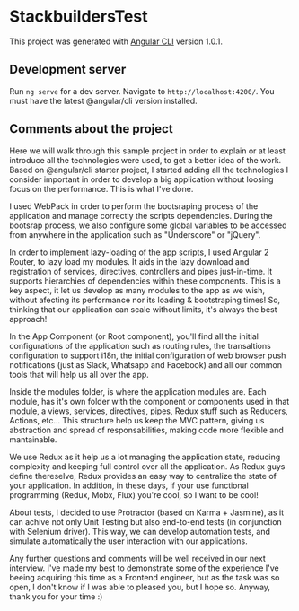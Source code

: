 # StackbuildersTest

This project was generated with [Angular CLI](https://github.com/angular/angular-cli) version 1.0.1.

## Development server

Run `ng serve` for a dev server. Navigate to `http://localhost:4200/`. You must have the latest @angular/cli version installed.

## Comments about the project

Here we will walk through this sample project in order to explain or at least introduce all the technologies were used, to get a better idea of the work. Based on @angular/cli starter project, I started adding all the technologies I consider important in order to develop a big application without loosing focus on the performance. This is what I've done.

I used WebPack in order to perform the bootsraping process of the application and manage correctly the scripts dependencies. During the bootsrap process, we also configure some global variables to be accessed from anywhere in the application such as "Underscore" or "jQuery".

In order to implement lazy-loading of the app scripts, I used Angular 2 Router, to lazy load my modules. It aids in the lazy download and registration of services, directives, controllers and pipes just-in-time. It supports hierarchies of dependencies within these components. This is a key aspect, it let us develop as many modules to the app as we wish, without afecting its performance nor its loading & bootstraping times! So, thinking that our application can scale without limits, it's always the best approach!

In the App Component (or Root component), you'll find all the initial configurations of the application such as routing rules, the transaltions configuration to support i18n, the initial configuration of web browser push notifications (just as Slack, Whatsapp and Facebook) and all our common tools that will help us all over the app.

Inside the modules folder, is where the application modules are. Each module, has it's own folder with the component or components used in that module, a views, services, directives, pipes, Redux stuff such as Reducers, Actions, etc... This structure help us keep the MVC pattern, giving us abstraction and spread of responsabilities, making code more flexible and mantainable.

We use Redux as it help us a lot managing the application state, reducing complexity and keeping full control over all the application. As Redux guys define thereselve, Redux provides an easy way to centralize the state of your application. In addition, in these days, if your use functional programming (Redux, Mobx, Flux) you're cool, so I want to be cool!

About tests, I decided to use Protractor (based on Karma + Jasmine), as it can achive not only Unit Testing but also end-to-end tests (in conjunction with Selenium driver). This way, we can develop automation tests, and simulate automatically the user interaction with our applications.

Any further questions and comments will be well received in our next interview. I've made my best to demonstrate some of the experience I've beeing acquiring this time as a Frontend engineer, but as the task was so open, I don't know if I was able to pleased you, but I hope so. Anyway, thank you for your time :)